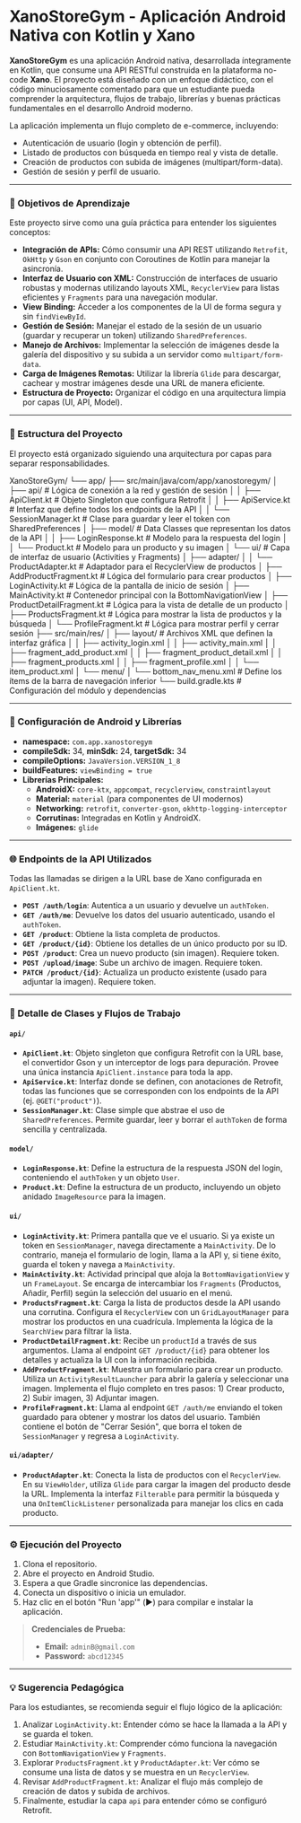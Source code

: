 # XanoStoreGym - Aplicación Android Nativa con Kotlin y Xano

**XanoStoreGym** es una aplicación Android nativa, desarrollada íntegramente en Kotlin, que consume una API RESTful construida en la plataforma no-code **Xano**. El proyecto está diseñado con un enfoque didáctico, con el código minuciosamente comentado para que un estudiante pueda comprender la arquitectura, flujos de trabajo, librerías y buenas prácticas fundamentales en el desarrollo Android moderno.

La aplicación implementa un flujo completo de e-commerce, incluyendo:
* Autenticación de usuario (login y obtención de perfil).
* Listado de productos con búsqueda en tiempo real y vista de detalle.
* Creación de productos con subida de imágenes (multipart/form-data).
* Gestión de sesión y perfil de usuario.

---
### 🎯 Objetivos de Aprendizaje
Este proyecto sirve como una guía práctica para entender los siguientes conceptos:
* **Integración de APIs:** Cómo consumir una API REST utilizando `Retrofit`, `OkHttp` y `Gson` en conjunto con Coroutines de Kotlin para manejar la asincronía.
* **Interfaz de Usuario con XML:** Construcción de interfaces de usuario robustas y modernas utilizando layouts XML, `RecyclerView` para listas eficientes y `Fragments` para una navegación modular.
* **View Binding:** Acceder a los componentes de la UI de forma segura y sin `findViewById`.
* **Gestión de Sesión:** Manejar el estado de la sesión de un usuario (guardar y recuperar un token) utilizando `SharedPreferences`.
* **Manejo de Archivos:** Implementar la selección de imágenes desde la galería del dispositivo y su subida a un servidor como `multipart/form-data`.
* **Carga de Imágenes Remotas:** Utilizar la librería `Glide` para descargar, cachear y mostrar imágenes desde una URL de manera eficiente.
* **Estructura de Proyecto:** Organizar el código en una arquitectura limpia por capas (UI, API, Model).

---
### 📂 Estructura del Proyecto
El proyecto está organizado siguiendo una arquitectura por capas para separar responsabilidades.

XanoStoreGym/ └── app/ ├── src/main/java/com/app/xanostoregym/ │ ├── api/ # Lógica de conexión a la red y gestión de sesión │ │ ├── ApiClient.kt # Objeto Singleton que configura Retrofit │ │ ├── ApiService.kt # Interfaz que define todos los endpoints de la API │ │ └── SessionManager.kt # Clase para guardar y leer el token con SharedPreferences │ ├── model/ # Data Classes que representan los datos de la API │ │ ├── LoginResponse.kt # Modelo para la respuesta del login │ │ └── Product.kt # Modelo para un producto y su imagen │ └── ui/ # Capa de interfaz de usuario (Activities y Fragments) │ ├── adapter/ │ │ └── ProductAdapter.kt # Adaptador para el RecyclerView de productos │ ├── AddProductFragment.kt # Lógica del formulario para crear productos │ ├── LoginActivity.kt # Lógica de la pantalla de inicio de sesión │ ├── MainActivity.kt # Contenedor principal con la BottomNavigationView │ ├── ProductDetailFragment.kt # Lógica para la vista de detalle de un producto │ ├── ProductsFragment.kt # Lógica para mostrar la lista de productos y la búsqueda │ └── ProfileFragment.kt # Lógica para mostrar perfil y cerrar sesión ├── src/main/res/ │ ├── layout/ # Archivos XML que definen la interfaz gráfica │ │ ├── activity_login.xml │ │ ├── activity_main.xml │ │ ├── fragment_add_product.xml │ │ ├── fragment_product_detail.xml │ │ ├── fragment_products.xml │ │ ├── fragment_profile.xml │ │ └── item_product.xml │ └── menu/ │ └── bottom_nav_menu.xml # Define los ítems de la barra de navegación inferior └── build.gradle.kts # Configuración del módulo y dependencias

---
### 🔧 Configuración de Android y Librerías
* **namespace:** `com.app.xanostoregym`
* **compileSdk:** 34, **minSdk:** 24, **targetSdk:** 34
* **compileOptions:** `JavaVersion.VERSION_1_8`
* **buildFeatures:** `viewBinding = true`
* **Librerías Principales:**
    * **AndroidX:** `core-ktx`, `appcompat`, `recyclerview`, `constraintlayout`
    * **Material:** `material` (para componentes de UI modernos)
    * **Networking:** `retrofit`, `converter-gson`, `okhttp-logging-interceptor`
    * **Corrutinas:** Integradas en Kotlin y AndroidX.
    * **Imágenes:** `glide`

---
### 🌐 Endpoints de la API Utilizados
Todas las llamadas se dirigen a la URL base de Xano configurada en `ApiClient.kt`.
* **`POST /auth/login`**: Autentica a un usuario y devuelve un `authToken`.
* **`GET /auth/me`**: Devuelve los datos del usuario autenticado, usando el `authToken`.
* **`GET /product`**: Obtiene la lista completa de productos.
* **`GET /product/{id}`**: Obtiene los detalles de un único producto por su ID.
* **`POST /product`**: Crea un nuevo producto (sin imagen). Requiere token.
* **`POST /upload/image`**: Sube un archivo de imagen. Requiere token.
* **`PATCH /product/{id}`**: Actualiza un producto existente (usado para adjuntar la imagen). Requiere token.

---
### 📘 Detalle de Clases y Flujos de Trabajo

#### `api/`
* **`ApiClient.kt`**: Objeto singleton que configura Retrofit con la URL base, el convertidor Gson y un interceptor de logs para depuración. Provee una única instancia `ApiClient.instance` para toda la app.
* **`ApiService.kt`**: Interfaz donde se definen, con anotaciones de Retrofit, todas las funciones que se corresponden con los endpoints de la API (ej. `@GET("product")`).
* **`SessionManager.kt`**: Clase simple que abstrae el uso de `SharedPreferences`. Permite guardar, leer y borrar el `authToken` de forma sencilla y centralizada.

#### `model/`
* **`LoginResponse.kt`**: Define la estructura de la respuesta JSON del login, conteniendo el `authToken` y un objeto `User`.
* **`Product.kt`**: Define la estructura de un producto, incluyendo un objeto anidado `ImageResource` para la imagen.

#### `ui/`
* **`LoginActivity.kt`**: Primera pantalla que ve el usuario. Si ya existe un token en `SessionManager`, navega directamente a `MainActivity`. De lo contrario, maneja el formulario de login, llama a la API y, si tiene éxito, guarda el token y navega a `MainActivity`.
* **`MainActivity.kt`**: Actividad principal que aloja la `BottomNavigationView` y un `FrameLayout`. Se encarga de intercambiar los `Fragments` (Productos, Añadir, Perfil) según la selección del usuario en el menú.
* **`ProductsFragment.kt`**: Carga la lista de productos desde la API usando una corrutina. Configura el `RecyclerView` con un `GridLayoutManager` para mostrar los productos en una cuadrícula. Implementa la lógica de la `SearchView` para filtrar la lista.
* **`ProductDetailFragment.kt`**: Recibe un `productId` a través de sus argumentos. Llama al endpoint `GET /product/{id}` para obtener los detalles y actualiza la UI con la información recibida.
* **`AddProductFragment.kt`**: Muestra un formulario para crear un producto. Utiliza un `ActivityResultLauncher` para abrir la galería y seleccionar una imagen. Implementa el flujo completo en tres pasos: 1) Crear producto, 2) Subir imagen, 3) Adjuntar imagen.
* **`ProfileFragment.kt`**: Llama al endpoint `GET /auth/me` enviando el token guardado para obtener y mostrar los datos del usuario. También contiene el botón de "Cerrar Sesión", que borra el token de `SessionManager` y regresa a `LoginActivity`.

#### `ui/adapter/`
* **`ProductAdapter.kt`**: Conecta la lista de productos con el `RecyclerView`. En su `ViewHolder`, utiliza `Glide` para cargar la imagen del producto desde la URL. Implementa la interfaz `Filterable` para permitir la búsqueda y una `OnItemClickListener` personalizada para manejar los clics en cada producto.

---
### ⚙️ Ejecución del Proyecto
1. Clona el repositorio.
2. Abre el proyecto en Android Studio.
3. Espera a que Gradle sincronice las dependencias.
4. Conecta un dispositivo o inicia un emulador.
5. Haz clic en el botón "Run 'app'" (▶️) para compilar e instalar la aplicación.

> **Credenciales de Prueba:**
> * **Email:** `adminB@gmail.com`
> * **Password:** `abcd12345`

---
### 💡 Sugerencia Pedagógica
Para los estudiantes, se recomienda seguir el flujo lógico de la aplicación:
1. Analizar `LoginActivity.kt`: Entender cómo se hace la llamada a la API y se guarda el token.
2. Estudiar `MainActivity.kt`: Comprender cómo funciona la navegación con `BottomNavigationView` y `Fragments`.
3. Explorar `ProductsFragment.kt` y `ProductAdapter.kt`: Ver cómo se consume una lista de datos y se muestra en un `RecyclerView`.
4. Revisar `AddProductFragment.kt`: Analizar el flujo más complejo de creación de datos y subida de archivos.
5. Finalmente, estudiar la capa `api` para entender cómo se configuró Retrofit.
